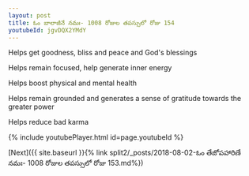 ```yaml
---
layout: post
title: ఓం బాలాజీనే నమః- 1008 రోజుల తపస్సులో రోజు 154
youtubeId: jgvDQX2YMdY
---
```

 
 
Helps get goodness, bliss and peace and God's blessings
 
Helps remain focused, help generate inner energy 
 
Helps boost physical and mental health 
 
Helps remain grounded and generates a sense of gratitude towards the greater power 
 
Helps reduce bad karma
 
 
 
 


{% include youtubePlayer.html id=page.youtubeId %}
 
[Next]({{ site.baseurl }}{% link  split2/_posts/2018-08-02-ఓం తేజోపహారిణే నమః- 1008 రోజుల తపస్సులో రోజు 153.md%})
 
